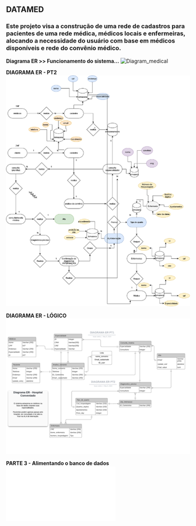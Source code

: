 <h2> DATAMED </h2>

<h3>Este projeto visa a construção de uma rede de cadastros para pacientes de uma rede médica, médicos locais e enfermeiras, alocando a necessidade do usuário com base em médicos disponíveis e rede do convênio médico.</h3>

**Diagrama ER >> Funcionamento do sistema...**
![Diagram_medical](https://github.com/kauecodify/O-Hospital-Fundamental/assets/143859403/dc092837-da4f-4534-9d4a-ff06a6373319)

**DIAGRAMA ER - PT2**
![Diagram medical PT2](Diagram_medicalPT2.drawio.png)

**DIAGRAMA ER - LÓGICO**
![Diagram medical - LOGIC](DiagramaER-LOGIC.png)

**PARTE 3 - Alimentando o banco de dados**
![Mysql](medpt3.sql)
